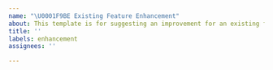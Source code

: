 ```yaml
---
name: "\U0001F9BE Existing Feature Enhancement"
about: This template is for suggesting an improvement for an existing feature.
title: ''
labels: enhancement
assignees: ''

---
```



